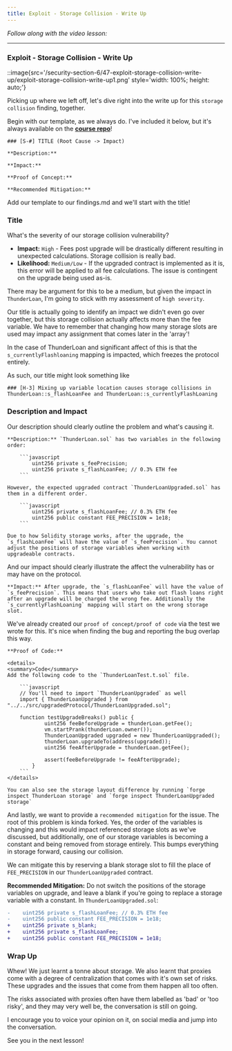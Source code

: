 ```yaml
---
title: Exploit - Storage Collision - Write Up
---
```


_Follow along with the video lesson:_

---

### Exploit - Storage Collision - Write Up

::image{src='/security-section-6/47-exploit-storage-collision-write-up/exploit-storage-collision-write-up1.png' style='width: 100%; height: auto;'}

Picking up where we left off, let's dive right into the write up for this `storage collision` finding, together.

Begin with our template, as we always do. I've included it below, but it's always available on the [**course repo**](https://github.com/Cyfrin/sc-exploits-minimized)!

```
### [S-#] TITLE (Root Cause -> Impact)

**Description:**

**Impact:**

**Proof of Concept:**

**Recommended Mitigation:**
```

Add our template to our findings.md and we'll start with the title!

### Title

What's the severity of our storage collision vulnerability?

- **Impact:** `High` - Fees post upgrade will be drastically different resulting in unexpected calculations. Storage collision is really bad.
- **Likelihood:** `Medium/Low` - If the upgraded contract is implemented as it is, this error will be applied to all fee calculations. The issue is contingent on the upgrade being used as-is.

There may be argument for this to be a medium, but given the impact in `ThunderLoan`, I'm going to stick with my assessment of `high severity`.

Our title is actually going to identify an impact we didn't even go over together, but this storage collision actually affects more than the fee variable. We have to remember that changing how many storage slots are used may impact any assignment that comes later in the 'array'!

In the case of ThunderLoan and significant affect of this is that the `s_currentlyFlashloaning` mapping is impacted, which freezes the protocol entirely.

As such, our title might look something like

```
### [H-3] Mixing up variable location causes storage collisions in ThunderLoan::s_flashLoanFee and ThunderLoan::s_currentlyFlashLoaning
```

### Description and Impact

Our description should clearly outline the problem and what's causing it.

````
**Description:** `ThunderLoan.sol` has two variables in the following order:

    ```javascript
        uint256 private s_feePrecision;
        uint256 private s_flashLoanFee; // 0.3% ETH fee
    ```

However, the expected upgraded contract `ThunderLoanUpgraded.sol` has them in a different order.

    ```javascript
        uint256 private s_flashLoanFee; // 0.3% ETH fee
        uint256 public constant FEE_PRECISION = 1e18;
    ```

Due to how Solidity storage works, after the upgrade, the `s_flashLoanFee` will have the value of `s_feePrecision`. You cannot adjust the positions of storage variables when working with upgradeable contracts.
````

And our impact should clearly illustrate the affect the vulnerability has or may have on the protocol.

```
**Impact:** After upgrade, the `s_flashLoanFee` will have the value of `s_feePrecision`. This means that users who take out flash loans right after an upgrade will be charged the wrong fee. Additionally the `s_currentlyFlashLoaning` mapping will start on the wrong storage slot.
```

We've already created our `proof of concept/proof of code` via the test we wrote for this. It's nice when finding the bug and reporting the bug overlap this way.

````
**Proof of Code:**

<details>
<summary>Code</summary>
Add the following code to the `ThunderLoanTest.t.sol` file.

    ```javascript
    // You'll need to import `ThunderLoanUpgraded` as well
    import { ThunderLoanUpgraded } from "../../src/upgradedProtocol/ThunderLoanUpgraded.sol";

    function testUpgradeBreaks() public {
            uint256 feeBeforeUpgrade = thunderLoan.getFee();
            vm.startPrank(thunderLoan.owner());
            ThunderLoanUpgraded upgraded = new ThunderLoanUpgraded();
            thunderLoan.upgradeTo(address(upgraded));
            uint256 feeAfterUpgrade = thunderLoan.getFee();

            assert(feeBeforeUpgrade != feeAfterUpgrade);
        }
    ```
</details>

You can also see the storage layout difference by running `forge inspect ThunderLoan storage` and `forge inspect ThunderLoanUpgraded storage`
````

And lastly, we want to provide a `recommended mitigation` for the issue. The root of this problem is kinda forked. Yes, the order of the variables is changing and this would impact referenced storage slots as we've discussed, but additionally, one of our storage variables is becoming a constant and being removed from storage entirely. This bumps everything in storage forward, causing our collision.

We can mitigate this by reserving a blank storage slot to fill the place of `FEE_PRECISION` in our `ThunderLoanUpgraded` contract.

**Recommended Mitigation:** Do not switch the positions of the storage variables on upgrade, and leave a blank if you're going to replace a storage variable with a constant. In `ThunderLoanUpgraded.sol`:

```diff
-    uint256 private s_flashLoanFee; // 0.3% ETH fee
-    uint256 public constant FEE_PRECISION = 1e18;
+    uint256 private s_blank;
+    uint256 private s_flashLoanFee;
+    uint256 public constant FEE_PRECISION = 1e18;
```

### Wrap Up

Whew! We just learnt a tonne about storage. We also learnt that proxies come with a degree of centralization that comes with it's own set of risks. These upgrades and the issues that come from them happen all too often.

The risks associated with proxies often have them labelled as 'bad' or 'too risky', and they may very well be, the conversation is still on going.

I encourage you to voice your opinion on it, on social media and jump into the conversation.

See you in the next lesson!
